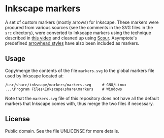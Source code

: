 # Inkscape markers

A set of custom markers (mostly arrows) for Inkscape.  These markers
were procured from various sources (see the comments in the SVG files in
the `src` directory), were converted to Inkscape markers using the
technique described in [this video][1] and cleaned up using [Scour][2].
Asymptote's predefined [arrowhead styles][3] have also been included as
markers.

## Usage

Copy/merge the contents of the file `markers.svg` to the global markers
file used by Inkscape located at:

    /usr/share/inkscape/markers/markers.svg     # GNU/Linux
    ...\Program Files\Inkscape\share\markers    # Windows

Note that the `markers.svg` file of this repository does not have all
the default markers that Inkscape comes with, thus merge the two files
if necessary.

## License

Public domain.  See the file UNLICENSE for more details.

[1]: https://www.youtube.com/watch?v=MgT-0q0wjLo
[2]: https://github.com/scour-project/scour
[3]: https://asymptote.sourceforge.io/doc/draw.html
